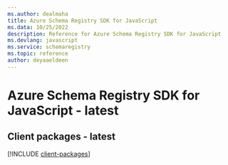 ```yaml
---
ms.author: dealmaha
title: Azure Schema Registry SDK for JavaScript
ms.data: 10/25/2022
description: Reference for Azure Schema Registry SDK for JavaScript
ms.devlang: javascript
ms.service: schemaregistry
ms.topic: reference
author: deyaaeldeen
---
```

# Azure Schema Registry SDK for JavaScript - latest

## Client packages - latest
[!INCLUDE [client-packages](schema-registry-client-index.md)]
